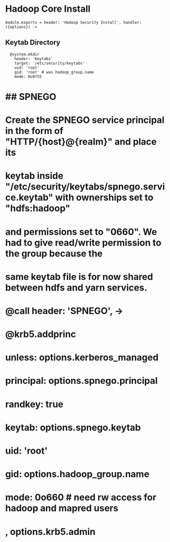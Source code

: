 
# Hadoop Core Install

    module.exports = header: 'Hadoop Security Install', handler: ({options}) ->

## Keytab Directory

      @system.mkdir
        header: 'Keytabs'
        target: '/etc/security/keytabs'
        uid: 'root'
        gid: 'root' # was hadoop_group.name
        mode: 0o0755

# ## SPNEGO
#
# Create the SPNEGO service principal in the form of "HTTP/{host}@{realm}" and place its
# keytab inside "/etc/security/keytabs/spnego.service.keytab" with ownerships set to "hdfs:hadoop"
# and permissions set to "0660". We had to give read/write permission to the group because the
# same keytab file is for now shared between hdfs and yarn services.
#
#       @call header: 'SPNEGO', ->
#         @krb5.addprinc
#           unless: options.kerberos_managed
#           principal: options.spnego.principal
#           randkey: true
#           keytab: options.spnego.keytab
#           uid: 'root'
#           gid: options.hadoop_group.name
#           mode: 0o660 # need rw access for hadoop and mapred users
#         , options.krb5.admin
